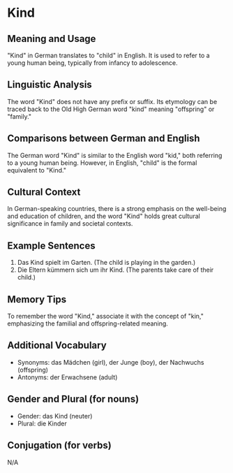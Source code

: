 # Kind
## Meaning and Usage
"Kind" in German translates to "child" in English. It is used to refer to a young human being, typically from infancy to adolescence.

## Linguistic Analysis
The word "Kind" does not have any prefix or suffix. Its etymology can be traced back to the Old High German word "kind" meaning "offspring" or "family."

## Comparisons between German and English
The German word "Kind" is similar to the English word "kid," both referring to a young human being. However, in English, "child" is the formal equivalent to "Kind."

## Cultural Context
In German-speaking countries, there is a strong emphasis on the well-being and education of children, and the word "Kind" holds great cultural significance in family and societal contexts.

## Example Sentences
1. Das Kind spielt im Garten. (The child is playing in the garden.)
2. Die Eltern kümmern sich um ihr Kind. (The parents take care of their child.)

## Memory Tips
To remember the word "Kind," associate it with the concept of "kin," emphasizing the familial and offspring-related meaning.

## Additional Vocabulary
- Synonyms: das Mädchen (girl), der Junge (boy), der Nachwuchs (offspring)
- Antonyms: der Erwachsene (adult)
  
## Gender and Plural (for nouns)
- Gender: das Kind (neuter)
- Plural: die Kinder

## Conjugation (for verbs)
N/A